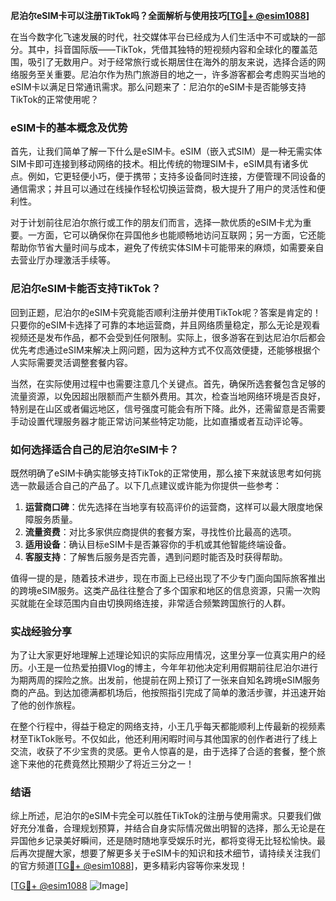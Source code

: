 **尼泊尔eSIM卡可以注册TikTok吗？全面解析与使用技巧[[TG💪+ @esim1088](https://t.me/s/esim1088)]**

在当今数字化飞速发展的时代，社交媒体平台已经成为人们生活中不可或缺的一部分。其中，抖音国际版——TikTok，凭借其独特的短视频内容和全球化的覆盖范围，吸引了无数用户。对于经常旅行或长期居住在海外的朋友来说，选择合适的网络服务至关重要。尼泊尔作为热门旅游目的地之一，许多游客都会考虑购买当地的eSIM卡以满足日常通讯需求。那么问题来了：尼泊尔的eSIM卡是否能够支持TikTok的正常使用呢？

### eSIM卡的基本概念及优势

首先，让我们简单了解一下什么是eSIM卡。eSIM（嵌入式SIM）是一种无需实体SIM卡即可连接到移动网络的技术。相比传统的物理SIM卡，eSIM具有诸多优点。例如，它更轻便小巧，便于携带；支持多设备同时连接，方便管理不同设备的通信需求；并且可以通过在线操作轻松切换运营商，极大提升了用户的灵活性和便利性。

对于计划前往尼泊尔旅行或工作的朋友们而言，选择一款优质的eSIM卡尤为重要。一方面，它可以确保你在异国他乡也能顺畅地访问互联网；另一方面，它还能帮助你节省大量时间与成本，避免了传统实体SIM卡可能带来的麻烦，如需要亲自去营业厅办理激活手续等。

### 尼泊尔eSIM卡能否支持TikTok？

回到正题，尼泊尔的eSIM卡究竟能否顺利注册并使用TikTok呢？答案是肯定的！只要你的eSIM卡选择了可靠的本地运营商，并且网络质量稳定，那么无论是观看视频还是发布作品，都不会受到任何限制。实际上，很多游客在到达尼泊尔后都会优先考虑通过eSIM来解决上网问题，因为这种方式不仅高效便捷，还能够根据个人实际需要灵活调整套餐内容。

当然，在实际使用过程中也需要注意几个关键点。首先，确保所选套餐包含足够的流量资源，以免因超出限额而产生额外费用。其次，检查当地网络环境是否良好，特别是在山区或者偏远地区，信号强度可能会有所下降。此外，还需留意是否需要手动设置代理服务器才能正常访问某些特定功能，比如直播或者互动评论等。

### 如何选择适合自己的尼泊尔eSIM卡？

既然明确了eSIM卡确实能够支持TikTok的正常使用，那么接下来就该思考如何挑选一款最适合自己的产品了。以下几点建议或许能为你提供一些参考：

1. **运营商口碑**：优先选择在当地享有较高评价的运营商，这样可以最大限度地保障服务质量。
2. **流量资费**：对比多家供应商提供的套餐方案，寻找性价比最高的选项。
3. **适用设备**：确认目标eSIM卡是否兼容你的手机或其他智能终端设备。
4. **客服支持**：了解售后服务是否完善，遇到问题时能否及时获得帮助。

值得一提的是，随着技术进步，现在市面上已经出现了不少专门面向国际旅客推出的跨境eSIM服务。这类产品往往整合了多个国家和地区的信息资源，只需一次购买就能在全球范围内自由切换网络连接，非常适合频繁跨国旅行的人群。

### 实战经验分享

为了让大家更好地理解上述理论知识的实际应用情况，这里分享一位真实用户的经历。小王是一位热爱拍摄Vlog的博主，今年年初他决定利用假期前往尼泊尔进行为期两周的探险之旅。出发前，他提前在网上预订了一张来自知名跨境eSIM服务商的产品。到达加德满都机场后，他按照指引完成了简单的激活步骤，并迅速开始了他的创作旅程。

在整个行程中，得益于稳定的网络支持，小王几乎每天都能顺利上传最新的视频素材至TikTok账号。不仅如此，他还利用闲暇时间与其他国家的创作者进行了线上交流，收获了不少宝贵的灵感。更令人惊喜的是，由于选择了合适的套餐，整个旅途下来他的花费竟然比预期少了将近三分之一！

### 结语

综上所述，尼泊尔的eSIM卡完全可以胜任TikTok的注册与使用需求。只要我们做好充分准备，合理规划预算，并结合自身实际情况做出明智的选择，那么无论是在异国他乡记录美好瞬间，还是随时随地享受娱乐时光，都将变得无比轻松愉快。最后再次提醒大家，想要了解更多关于eSIM卡的知识和技术细节，请持续关注我们的官方频道[[TG💪+ @esim1088](https://t.me/s/esim1088)]，更多精彩内容等你来发现！

[[TG💪+ @esim1088](https://t.me/s/esim1088) ![Image](https://i.postimg.cc/4NQfJmqS/Snipaste-2025-05-13-00-14-12.png)]